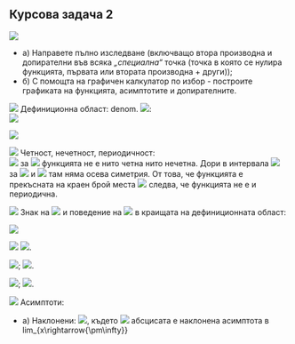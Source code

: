 ## Курсова задача 2

<img src="https://latex.codecogs.com/svg.latex?f(x)=\frac{\sqrt{1+|x+2|}}{1-|x|}">

- a) Направете пълно изследване (включващо втора производна и допирателни във всяка *„специална“* точка (точка в която се нулира функцията, първата или втората производна + други));
- б) С помощта на графичен калкулатор по избор - построите графиката на функцията, асимптотите и допирателните.

<img src="https://latex.codecogs.com/svg.latex?\boxed{1.}"> Дефиниционна област: denom. <img src="https://latex.codecogs.com/svg.latex?1-|x|\neq{0}\Rightarrow{x\neq{\pm{1}}}">:<br>
<img src="https://latex.codecogs.com/svg.latex?x\in{(-\infty{,}-1)\cup{(-1,1)\cup{(1,+\infty})}}"><br>

![](https://github.com/andy489/Data_Structures_and_Algorithms_CPP/blob/master/assets/Graphic%2001.png)

<img src="https://latex.codecogs.com/svg.latex?\boxed{2.}"> Четност, нечетност, периодичност:<br>
<img src="https://latex.codecogs.com/svg.latex?f(2)=-\sqrt{5},f(-2)=-1,-f(2)=\sqrt{5}\Rightarrow{f(x)\neq{f(-x)},f(-x)\neq{-f(x)}"> за
<img src="https://latex.codecogs.com/svg.latex?{\forall{x}\Rightarrow{}}"> функцията не е нито четна нито нечетна. Дори в интервала <img src="https://latex.codecogs.com/svg.latex?(-1,1):f(x_0+x)\neq{f(x_0-x)}"> за <img src="https://latex.codecogs.com/svg.latex?\forall{x}\in{(-1,1)}"> и <img src="https://latex.codecogs.com/svg.latex?x_0=0\Rightarrow"> там няма осева симетрия. От това, че функцията е прекъсната на краен брой места <img src="https://latex.codecogs.com/svg.latex?\{-1,1\}"> следва, че функцията не е и периодична.

<img src="https://latex.codecogs.com/svg.latex?\boxed{3.}"> Знак на <img src="https://latex.codecogs.com/svg.latex?f(x)"> и поведение на <img src="https://latex.codecogs.com/svg.latex?f(x)"> в краищата на дефиниционната област:

![](https://github.com/andy489/Data_Structures_and_Algorithms_CPP/blob/master/assets/Graphic%2002.png)

<img src="https://latex.codecogs.com/svg.latex?\lim_{x\rightarrow{\pm{\infty}}}f(x)=\lim_{x\rightarrow{\pm{\infty}}"> <img src="https://latex.codecogs.com/svg.latex?\frac{\sqrt{1+|x+2|}}{1-|x|}\sim{\frac{\sqrt{x}}{-|x|}}\sim{-0}">.

<img src="https://latex.codecogs.com/svg.latex?\lim_{x\rightarrow{{-1^-}}}f(x)\sim{\frac{\sqrt{2}}{-0}}\sim{-\infty}">; 
<img src="https://latex.codecogs.com/svg.latex?\lim_{x\rightarrow{{-1^+}}}f(x)\sim{\frac{\sqrt{2}}{+0}}\sim{+\infty}">.

<img src="https://latex.codecogs.com/svg.latex?\lim_{x\rightarrow{{1^-}}}f(x)\sim{\frac{\sqrt{2}}{+0}}\sim{+\infty}">;
<img src="https://latex.codecogs.com/svg.latex?\lim_{x\rightarrow{{1^+}}}f(x)\sim{\frac{\sqrt{2}}{-0}}\sim{-\infty}">.

<img src="https://latex.codecogs.com/svg.latex?\boxed{4.}"> Асимптоти:<br>
- a) Наклонени: <img src="https://latex.codecogs.com/svg.latex?y=kx+n">, където <img src="https://latex.codecogs.com/svg.latex?k=lim_{x\rightarrow{\pm\infty}}{\frac{f(x)}{x}}=lim_{x\rightarrow{\pm\infty}}{x\rightarrow{\pm\infty}}(f(x)-kx)=lim_{x\rightarrow{\pm\infty}}f(x)=0\Rightarrow"> абсцисата е наклонена асимптота в lim_{x\rightarrow{\pm\infty}}
